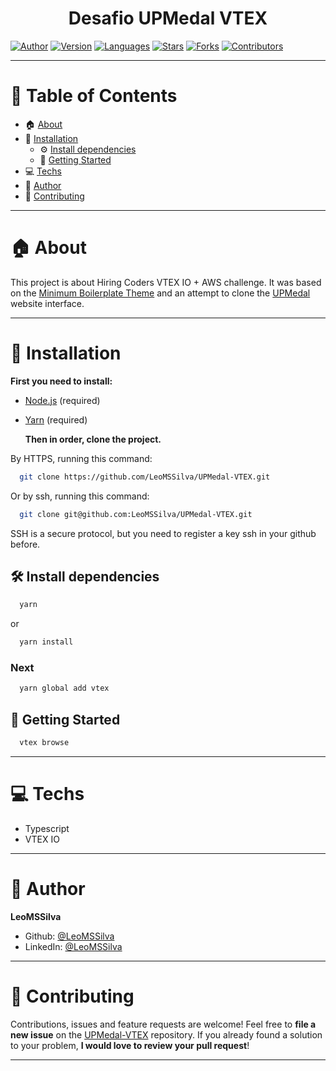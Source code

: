 <h1 align="center">Desafio UPMedal VTEX </h1>

[![Author](https://img.shields.io/badge/author-LeoMSSilva-blue?style=flat-square)](https://github.com/LeoMSSilva)
[![Version](https://img.shields.io/badge/version-1.0.0-blue.svg?cacheSeconds=2592000)](https://github.com/LeoMSSilva)
[![Languages](https://img.shields.io/github/languages/count/LeoMSSilva/UPMedal-VTEX?color=blue&style=flat-square)](#)
[![Stars](https://img.shields.io/github/stars/LeoMSSilva/UPMedal-VTEX?color=blue&style=flat-square)](https://github.com/LeoMSSilva/UPMedal-VTEX/stargazers)
[![Forks](https://img.shields.io/github/forks/LeoMSSilva/UPMedal-VTEX?color=blue&style=flat-square)](https://github.com/LeoMSSilva/UPMedal-VTEX/network/members)
[![Contributors](https://img.shields.io/github/contributors/LeoMSSilva/UPMedal-VTEX?color=blue&style=flat-square)](https://github.com/LeoMSSilva/UPMedal-VTEX/graphs/contributors)

---

# :pushpin: Table of Contents

- :house: [About](#about)
- :dart: [Installation](#Installation)
  - :gear: [Install dependencies](##Install_dependencies)
  - :rocket: [Getting Started](##Getting_Started)
- :computer: [Techs](#Techs)
- :bust_in_silhouette: [Author](#Author)
- :handshake: [Contributing](#Contributing)

---

# :house: About

This project is about Hiring Coders VTEX IO + AWS challenge. It was based on the [Minimum Boilerplate Theme](https://github.com/vtex-apps/minimum-boilerplate-theme.git) and an attempt to clone the [UPMedal](https://www.upmedal.com) website interface.

---

# :dart: Installation

**First you need to install:**

- [Node.js](https://pt-br.nodejs.org/) (required)
- [Yarn](https://yarnpkg.com/) (required)

  **Then in order, clone the project.**

By HTTPS, running this command:

```bash
  git clone https://github.com/LeoMSSilva/UPMedal-VTEX.git
```

Or by ssh, running this command:

```bash
  git clone git@github.com:LeoMSSilva/UPMedal-VTEX.git
```

SSH is a secure protocol, but you need to register a key ssh in your github before.

## :hammer_and_wrench: Install dependencies

```bash
  yarn
```

or

```bash
  yarn install
```

### Next

```bash
  yarn global add vtex
```

## :rocket: Getting Started

```bash
  vtex browse
```

---

# :computer: Techs

- Typescript
- VTEX IO

---

# :bust_in_silhouette: Author

**LeoMSSilva**

- Github: [@LeoMSSilva](https://github.com/LeoMSSilva)
- LinkedIn: [@LeoMSSilva](https://linkedin.com/in/LeoMSSilva)

---

# :handshake: Contributing

Contributions, issues and feature requests are welcome! Feel free to **file a new issue** on the [UPMedal-VTEX](https://github.com/LeoMSSilva/UPMedal-VTEX/issues) repository. If you already found a solution to your problem, **I would love to review your pull request**!

---